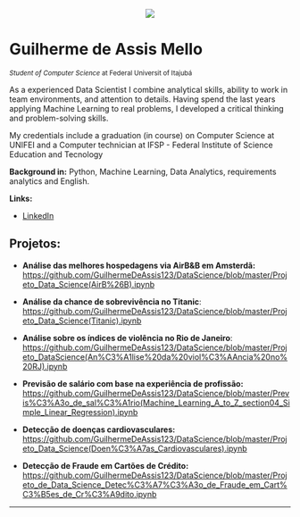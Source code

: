 
<p align="center">
  <img src="https://as1.ftcdn.net/jpg/02/09/21/48/500_F_209214808_hGRtgY7FkyigiC7m2ZdUWU6GnXZi81Cf.jpg">
</p>

# Guilherme de Assis Mello
<sub>*Student of Computer Science* at Federal Universit of Itajubá</sub>

As a experienced Data Scientist I combine analytical skills, ability to work in team environments, and attention to details. Having spend the last years applying Machine Learning to real problems, I developed a critical thinking and problem-solving skills.

My credentials include a graduation (in course) on Computer Science at UNIFEI and a Computer technician at IFSP - Federal Institute of Science Education and Tecnology

**Background in:** Python, Machine Learning, Data Analytics, requirements analytics and English.

**Links:**
* [LinkedIn](https://www.linkedin.com/in/guilherme-de-assis-mello-763a4a199/)

## Projetos:

* **Análise das melhores hospedagens via AirB&B em Amsterdã:** https://github.com/GuilhermeDeAssis123/DataScience/blob/master/Projeto_Data_Science(AirB%26B).ipynb

* **Análise da chance de sobrevivência no Titanic**:
https://github.com/GuilhermeDeAssis123/DataScience/blob/master/Projeto_Data_Science(Titanic).ipynb

* **Análise sobre os índices de violência no Rio de Janeiro**:
https://github.com/GuilhermeDeAssis123/DataScience/blob/master/Projeto_DataScience(An%C3%A1lise%20da%20viol%C3%AAncia%20no%20RJ).ipynb

* **Previsão de salário com base na experiência de profissão:**
https://github.com/GuilhermeDeAssis123/DataScience/blob/master/Previs%C3%A3o_de_sal%C3%A1rio(Machine_Learning_A_to_Z_section04_Simple_Linear_Regression).ipynb

* **Detecção de doenças cardiovasculares:**
https://github.com/GuilhermeDeAssis123/DataScience/blob/master/Projeto_Data_Science(Doen%C3%A7as_Cardiovasculares).ipynb

* **Detecção de Fraude em Cartões de Crédito:**
https://github.com/GuilhermeDeAssis123/DataScience/blob/master/Projeto_de_Data_Science_Detec%C3%A7%C3%A3o_de_Fraude_em_Cart%C3%B5es_de_Cr%C3%A9dito.ipynb
---




